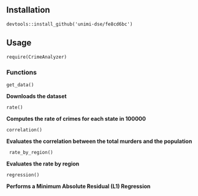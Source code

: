 Installation
------------

    devtools::install_github('unimi-dse/fe8cd6bc')

Usage
-----

    require(CrimeAnalyzer)

### Functions

    get_data()

**Downloads the dataset**

    rate()

**Computes the rate of crimes for each state in 100000**


    correlation()
    
**Evaluates the correlation between the total murders and the population**


     rate_by_region()

**Evaluates the rate by region**
    
    
    
    regression()

**Performs a Minimum Absolute Residual (L1) Regression**

 
 
 
 
